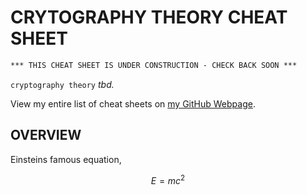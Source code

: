 # CRYTOGRAPHY THEORY CHEAT SHEET

```txt
*** THIS CHEAT SHEET IS UNDER CONSTRUCTION - CHECK BACK SOON ***
```

`cryptography theory` _tbd._

View my entire list of cheat sheets on
[my GitHub Webpage](https://jeffdecola.github.io/my-cheat-sheets/).

## OVERVIEW

Einsteins famous equation,

$$
E=mc^2
$$